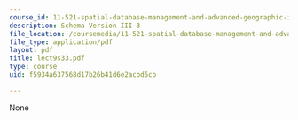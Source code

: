 ```yaml
---
course_id: 11-521-spatial-database-management-and-advanced-geographic-information-systems-spring-2003
description: Schema Version III-3
file_location: /coursemedia/11-521-spatial-database-management-and-advanced-geographic-information-systems-spring-2003/f5934a637568d17b26b41d6e2acbd5cb_lect9s33.pdf
file_type: application/pdf
layout: pdf
title: lect9s33.pdf
type: course
uid: f5934a637568d17b26b41d6e2acbd5cb

---
```

None